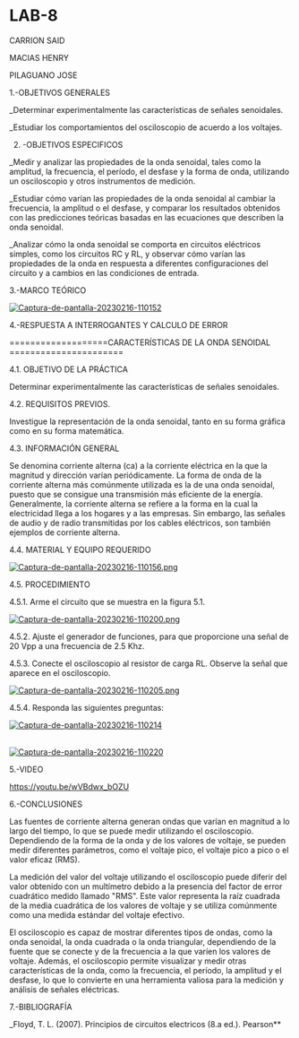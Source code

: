 # LAB-8

CARRION SAID

MACIAS HENRY

PILAGUANO JOSE

1.-OBJETIVOS GENERALES

_Determinar experimentalmente las características de señales senoidales.

_Estudiar los comportamientos del osciloscopio de acuerdo a los voltajes.

2. -OBJETIVOS ESPECIFICOS 

_Medir y analizar las propiedades de la onda senoidal, tales como la amplitud, la frecuencia, el período, el desfase y la forma de onda, utilizando un osciloscopio y otros instrumentos de medición.

_Estudiar cómo varían las propiedades de la onda senoidal al cambiar la frecuencia, la amplitud o el desfase, y comparar los resultados obtenidos con las predicciones teóricas basadas en las ecuaciones que describen la onda senoidal.

_Analizar cómo la onda senoidal se comporta en circuitos eléctricos simples, como los circuitos RC y RL, y observar cómo varían las propiedades de la onda en respuesta a diferentes configuraciones del circuito y a cambios en las condiciones de entrada.

3.-MARCO TEÓRICO

<a href='https://postimages.org/' target='_blank'><img src='https://i.postimg.cc/65zGVBDw/Captura-de-pantalla-20230216-110152.png' border='0' alt='Captura-de-pantalla-20230216-110152'/></a>

4.-RESPUESTA A INTERROGANTES Y CALCULO DE ERROR

===================CARACTERÍSTICAS DE LA ONDA SENOIDAL ======================

4.1. OBJETIVO DE LA PRÁCTICA

Determinar experimentalmente las características de señales senoidales.

4.2. REQUISITOS PREVIOS.

Investigue la representación de la onda senoidal, tanto en su forma gráfica como en su forma matemática.

4.3. INFORMACIÓN GENERAL

Se denomina corriente alterna (ca) a la corriente eléctrica en la que la magnitud y dirección varían periódicamente. La forma de onda de la corriente alterna más comúnmente utilizada es la de una onda senoidal, puesto que se consigue una transmisión más eficiente de la energía. Generalmente, la corriente alterna se refiere a la forma en la cual la electricidad llega a los hogares y a las empresas. Sin embargo, las señales de audio y de radio transmitidas por los cables eléctricos, son también ejemplos de corriente alterna.

4.4. MATERIAL Y EQUIPO REQUERIDO

[![Captura-de-pantalla-20230216-110156.png](https://i.postimg.cc/YSLGwYjq/Captura-de-pantalla-20230216-110156.png)](https://postimg.cc/1gP5GgpL)

4.5. PROCEDIMIENTO

4.5.1. Arme el circuito que se muestra en la figura 5.1.

[![Captura-de-pantalla-20230216-110200.png](https://i.postimg.cc/VkVrTDfV/Captura-de-pantalla-20230216-110200.png)](https://postimg.cc/dhGVZRT2)

4.5.2. Ajuste el generador de funciones, para que proporcione una señal de 20 Vpp a una frecuencia de 2.5 Khz.

4.5.3. Conecte el osciloscopio al resistor de carga RL. Observe la señal que aparece en el osciloscopio.

[![Captura-de-pantalla-20230216-110205.png](https://i.postimg.cc/d1M7Q3TR/Captura-de-pantalla-20230216-110205.png)](https://postimg.cc/5H39nxgj)

4.5.4. Responda las siguientes preguntas:

<a href="https://postimages.org/" target="_blank"><img src="https://i.postimg.cc/Y91vv715/Captura-de-pantalla-20230216-110214.png" alt="Captura-de-pantalla-20230216-110214"/></a><br/><br/>

<a href="https://postimages.org/" target="_blank"><img src="https://i.postimg.cc/Y0MhgPRh/Captura-de-pantalla-20230216-110220.png" alt="Captura-de-pantalla-20230216-110220"/></a>



5.-VIDEO

https://youtu.be/wVBdwx_bOZU

6.-CONCLUSIONES

Las fuentes de corriente alterna generan ondas que varían en magnitud a lo largo del tiempo, lo que se puede medir utilizando el osciloscopio. Dependiendo de la forma de la onda y de los valores de voltaje, se pueden medir diferentes parámetros, como el voltaje pico, el voltaje pico a pico o el valor eficaz (RMS).

La medición del valor del voltaje utilizando el osciloscopio puede diferir del valor obtenido con un multímetro debido a la presencia del factor de error cuadrático medido llamado "RMS". Este valor representa la raíz cuadrada de la media cuadrática de los valores de voltaje y se utiliza comúnmente como una medida estándar del voltaje efectivo.

El osciloscopio es capaz de mostrar diferentes tipos de ondas, como la onda senoidal, la onda cuadrada o la onda triangular, dependiendo de la fuente que se conecte y de la frecuencia a la que varíen los valores de voltaje. Además, el osciloscopio permite visualizar y medir otras características de la onda, como la frecuencia, el período, la amplitud y el desfase, lo que lo convierte en una herramienta valiosa para la medición y análisis de señales eléctricas.

7.-BIBLIOGRAFÍA

_Floyd, T. L. (2007). Principios de circuitos electricos (8.a ed.). Pearson**

